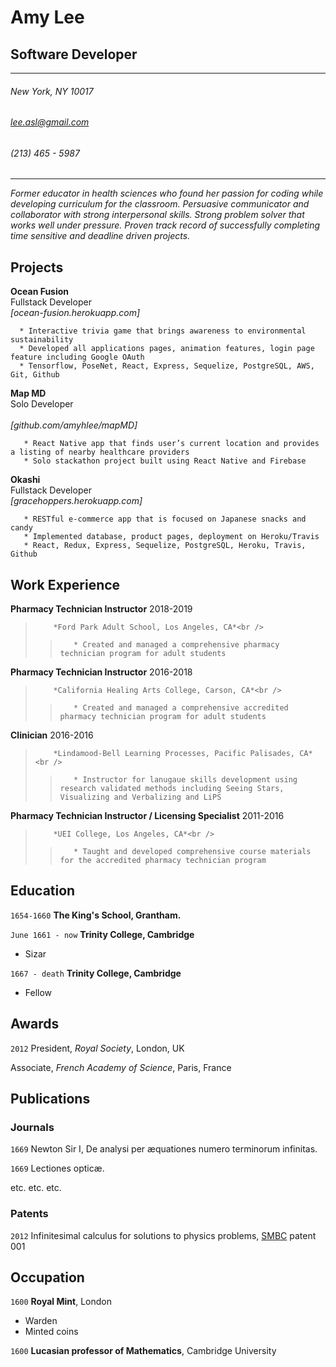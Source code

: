 
# Amy Lee
## Software Developer

-------------------
###### New York, NY 10017
###### lee.asl@gmail.com<br />
###### \(213\) 465 - 5987
-------------------

*Former educator in health sciences who found her passion for coding while developing curriculum for the classroom. Persuasive communicator and collaborator with strong interpersonal skills. Strong problem solver that works well under pressure. Proven track record of successfully completing time sensitive and deadline driven projects.*

## Projects

  **Ocean Fusion**<br />
     Fullstack Developer<br />
    *[ocean-fusion.herokuapp.com]*

	  *	Interactive trivia game that brings awareness to environmental sustainability
	  *	Developed all applications pages, animation features, login page feature including Google OAuth
	  *	Tensorflow, PoseNet, React, Express, Sequelize, PostgreSQL, AWS, Git, Github
	
  **Map MD**<br />
     Solo Developer<br />	
    *[github.com/amyhlee/mapMD]*

	   * React Native app that finds user’s current location and provides a listing of nearby healthcare providers
	   * Solo stackathon project built using React Native and Firebase
	
   **Okashi**<br />
      Fullstack Developer<br />
     *[gracehoppers.herokuapp.com]*

	   * RESTful e-commerce app that is focused on Japanese snacks and candy
	   * Implemented database, product pages, deployment on Heroku/Travis
	   * React, Redux, Express, Sequelize, PostgreSQL, Heroku, Travis, Github

## Work Experience
**Pharmacy Technician Instructor** 2018-2019 	<br />
>	  	  *Ford Park Adult School, Los Angeles, CA*<br />
>>	  	  * Created and managed a comprehensive pharmacy technician program for adult students
	
	
**Pharmacy Technician Instructor** 2016-2018 	<br />
>		  *California Healing Arts College, Carson, CA*<br />
>>		  * Created and managed a comprehensive accredited pharmacy technician program for adult students
	
	
**Clinician** 2016-2016 	<br />
>		  *Lindamood-Bell Learning Processes, Pacific Palisades, CA*<br />
>>		  * Instructor for lanugaue skills development using research validated methods including Seeing Stars, 		    Visualizing and Verbalizing and LiPS
	
	
**Pharmacy Technician Instructor / Licensing Specialist** 2011-2016 	<br />
>		  *UEI College, Los Angeles, CA*<br />
>>		  * Taught and developed comprehensive course materials for the accredited pharmacy technician program
	



## Education

`1654-1660`
__The King's School, Grantham.__

`June 1661 - now`
__Trinity College, Cambridge__

- Sizar

`1667 - death`
__Trinity College, Cambridge__

- Fellow



## Awards

`2012`
President, *Royal Society*, London, UK

Associate, *French Academy of Science*, Paris, France



## Publications

<!-- A list is also available [online](http://scholar.google.co.uk/citations?user=LTOTl0YAAAAJ) -->

### Journals

`1669`
Newton Sir I, De analysi per æquationes numero terminorum infinitas. 

`1669`
Lectiones opticæ.

etc. etc. etc.

### Patents

`2012`
Infinitesimal calculus for solutions to physics problems, [SMBC](http://www.techdirt.com/articles/20121011/09312820678/if-patents-had-been-around-time-newton.shtml) patent 001


## Occupation

`1600`
__Royal Mint__, London

- Warden
- Minted coins

`1600`
__Lucasian professor of Mathematics__, Cambridge University



<!-- ### Footer

Last updated: May 2013 -->


